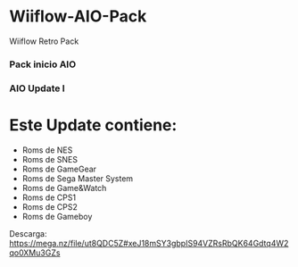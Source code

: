 # Wiiflow-AIO-Pack
Wiiflow Retro Pack

### Pack inicio AIO



### AIO Update I

# Este Update contiene:
- Roms de NES
- Roms de SNES
- Roms de GameGear
- Roms de Sega Master System
- Roms de Game&Watch
- Roms de CPS1
- Roms de CPS2
- Roms de Gameboy

Descarga: https://mega.nz/file/ut8QDC5Z#xeJ18mSY3gbpIS94VZRsRbQK64Gdtq4W2qo0XMu3GZs
